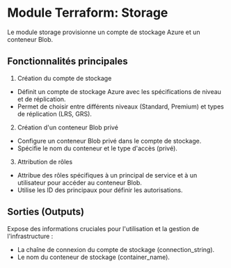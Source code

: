 # Module Terraform: Storage

Le module storage provisionne un compte de stockage Azure et un conteneur Blob.

## Fonctionnalités principales

1. Création du compte de stockage
- Définit un compte de stockage Azure avec les spécifications de niveau et de réplication.
- Permet de choisir entre différents niveaux (Standard, Premium) et types de réplication (LRS, GRS).

2. Création d'un conteneur Blob privé
- Configure un conteneur Blob privé dans le compte de stockage.
- Spécifie le nom du conteneur et le type d'accès (privé).

3. Attribution de rôles
- Attribue des rôles spécifiques à un principal de service et à un utilisateur pour accéder au conteneur Blob.
- Utilise les ID des principaux pour définir les autorisations.

## Sorties (Outputs)

Expose des informations cruciales pour l'utilisation et la gestion de l'infrastructure :
- La chaîne de connexion du compte de stockage (connection_string).
- Le nom du conteneur de stockage (container_name).
